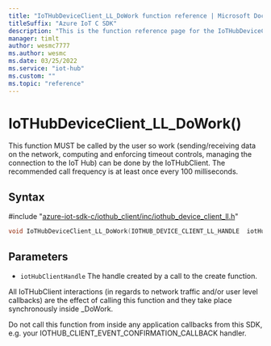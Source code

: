 ```yaml
---                             
title: "IoTHubDeviceClient_LL_DoWork function reference | Microsoft Docs" 
titleSuffix: "Azure IoT C SDK"            
description: "This is the function reference page for the IoTHubDeviceClient_LL_DoWork() function in the Azure IoT C SDK. This SDK is used with Azure IoT Hub and Azure IoT Hub Device Provisioning Service"            
manager: timlt                 
author: wesmc7777              
ms.author: wesmc               
ms.date: 03/25/2022                    
ms.service: "iot-hub"             
ms.custom: ""                
ms.topic: "reference"        
---                            
```


# IoTHubDeviceClient_LL_DoWork()

This function MUST be called by the user so work (sending/receiving data on the network, computing and enforcing timeout controls, managing the connection to the IoT Hub) can be done by the IoTHubClient. The recommended call frequency is at least once every 100 milliseconds.

## Syntax

\#include "[azure-iot-sdk-c/iothub_client/inc/iothub_device_client_ll.h](../iothub-device-client-ll-h.md)"  
```C
void IoTHubDeviceClient_LL_DoWork(IOTHUB_DEVICE_CLIENT_LL_HANDLE  iotHubClientHandle);
```

## Parameters
* `iotHubClientHandle` The handle created by a call to the create function.

All IoTHubClient interactions (in regards to network traffic and/or user level callbacks) are the effect of calling this function and they take place synchronously inside _DoWork.

Do not call this function from inside any application callbacks from this SDK, e.g. your IOTHUB_CLIENT_EVENT_CONFIRMATION_CALLBACK handler.

